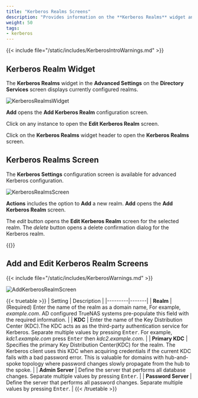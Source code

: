 ```yaml
---
title: "Kerberos Realms Screens"
description: "Provides information on the **Kerberos Realms** widget and configuration screen settings."
weight: 50
tags:
- kerberos
---
```


{{< include file="/static/includes/KerberosIntroWarnings.md" >}}

## Kerberos Realm Widget

The **Kerberos Realms** widget in the **Advanced Settings** on the **Directory Services** screen displays currently configured realms. 

![KerberosRealmsWidget](/images/SCALE/Credentials/KerberosRealmsWidget.png "Kerberos Realms Widget")

**Add** opens the **Add Kerberos Realm** configuration screen.

Click on any instance to open the **Edit Kerberos Realm** screen.

Click on the **Kerberos Realms** widget header to open the **Kerberos Realms** screen.

## Kerberos Realms Screen

The **Kerberos Settings** configuration screen is available for advanced Kerberos configuration.

![KerberosRealmsScreen](/images/SCALE/Credentials/KerberosRealmsScreen.png "Kerberos Realms Screen")

**Actions** includes the option to **Add** a new realm. **Add** opens the **Add Kerberos Realm** screen.

The <i class="material-icons" aria-hidden="true" title="Configure">edit</i> button opens the **Edit Kerberos Realm** screen for the selected realm. The <i class="material-icons" aria-hidden="true" title="Delete">delete</i> button opens a delete confirmation dialog for the Kerberos realm.

{{<include file="/static/includes/addcolumnorganizer.md">}}

## Add and Edit Kerberos Realm Screens
{{< include file="/static/includes/KerberosWarnings.md" >}}

![AddKerberosRealmScreen](/images/SCALE/Credentials/AddKerberosRealmScreen.png "Add Kerberos Realms Screen")

{{< truetable >}}
| Setting | Description |
|---------|-------|
| **Realm** | (Required) Enter the name of the realm as a domain name, For example, *example.com*. AD configured TrueNAS systems pre-populate this field with the required information. |
| **KDC** | Enter the name of the Key Distribution Center (KDC).The KDC acts as as the third-party authentication service for Kerberos. Separate multiple values by pressing <kbd>Enter</kbd>. For example, *kdc1.example.com* press <kbd>Enter</kbd> then *kdc2.example.com*. |
| **Primary KDC** | Specifies the primary Key Distribution Center(KDC) for the realm. The Kerberos client uses this KDC when acquiring credentials if the current KDC fails with a bad password error. This is valuable for domains with hub-and-spoke topology where password changes slowly propagate from the hub to the spoke. |
| **Admin Server** | Define the server that performs all database changes. Separate multiple values by pressing <kbd>Enter</kbd>. |
| **Password Server** | Define the server that performs all password changes. Separate multiple values by pressing <kbd>Enter</kbd>. |
{{< /truetable >}}
